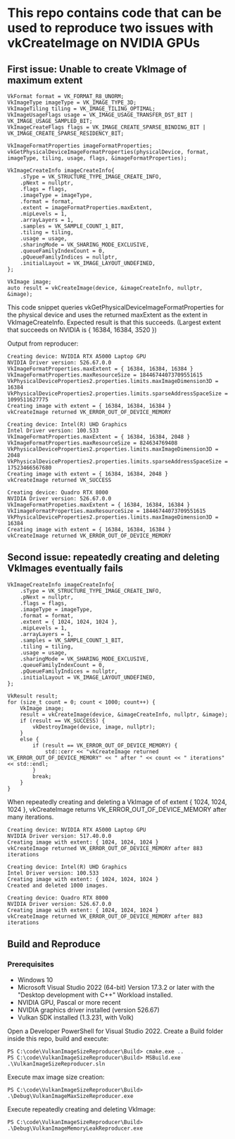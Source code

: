 # This repo contains code that can be used to reproduce two issues with vkCreateImage on NVIDIA GPUs #

## First issue: Unable to create VkImage of maximum extent ##
```
VkFormat format = VK_FORMAT_R8_UNORM;
VkImageType imageType = VK_IMAGE_TYPE_3D;
VkImageTiling tiling = VK_IMAGE_TILING_OPTIMAL;
VkImageUsageFlags usage = VK_IMAGE_USAGE_TRANSFER_DST_BIT | VK_IMAGE_USAGE_SAMPLED_BIT;
VkImageCreateFlags flags = VK_IMAGE_CREATE_SPARSE_BINDING_BIT | VK_IMAGE_CREATE_SPARSE_RESIDENCY_BIT;

VkImageFormatProperties imageFormatProperties;
vkGetPhysicalDeviceImageFormatProperties(physicalDevice, format, imageType, tiling, usage, flags, &imageFormatProperties);

VkImageCreateInfo imageCreateInfo{
    .sType = VK_STRUCTURE_TYPE_IMAGE_CREATE_INFO,
    .pNext = nullptr,
    .flags = flags,
    .imageType = imageType,
    .format = format,
    .extent = imageFormatProperties.maxExtent,
    .mipLevels = 1,
    .arrayLayers = 1,
    .samples = VK_SAMPLE_COUNT_1_BIT,
    .tiling = tiling,
    .usage = usage,
    .sharingMode = VK_SHARING_MODE_EXCLUSIVE,
    .queueFamilyIndexCount = 0,
    .pQueueFamilyIndices = nullptr,
    .initialLayout = VK_IMAGE_LAYOUT_UNDEFINED,
};

VkImage image;
auto result = vkCreateImage(device, &imageCreateInfo, nullptr, &image);
```
This code snippet queries vkGetPhysicalDeviceImageFormatProperties for the physical device and uses the returned maxExtent as the extent in VkImageCreateInfo. Expected result is that this succeeds. (Largest extent that succeeds on NVIDIA is { 16384, 16384, 3520 })

Output from reproducer:
```
Creating device: NVIDIA RTX A5000 Laptop GPU
NVIDIA Driver version: 526.67.0.0
VkImageFormatProperties.maxExtent = { 16384, 16384, 16384 }
VkImageFormatProperties.maxResourceSize = 18446744073709551615
VkPhysicalDeviceProperties2.properties.limits.maxImageDimension3D = 16384
VkPhysicalDeviceProperties2.properties.limits.sparseAddressSpaceSize = 1099511627775
Creating image with extent = { 16384, 16384, 16384 }
vkCreateImage returned VK_ERROR_OUT_OF_DEVICE_MEMORY

Creating device: Intel(R) UHD Graphics
Intel Driver version: 100.533
VkImageFormatProperties.maxExtent = { 16384, 16384, 2048 }
VkImageFormatProperties.maxResourceSize = 824634769408
VkPhysicalDeviceProperties2.properties.limits.maxImageDimension3D = 2048
VkPhysicalDeviceProperties2.properties.limits.sparseAddressSpaceSize = 17523466567680
Creating image with extent = { 16384, 16384, 2048 }
vkCreateImage returned VK_SUCCESS

Creating device: Quadro RTX 8000
NVIDIA Driver version: 526.67.0.0
VkImageFormatPropeties.maxExtent = { 16384, 16384, 16384 }
VkIimageFormatProperties.maxResourceSize = 18446744073709551615
VkPhysicalDeviceProperties2.properties.limits.maxImageDimension3D = 16384
Creating image with extent = { 16384, 16384, 16384 }
vkCreateImage returned VK_ERROR_OUT_OF_DEVICE_MEMORY
```
## Second issue: repeatedly creating and deleting VkImages eventually fails ##
```
VkImageCreateInfo imageCreateInfo{
    .sType = VK_STRUCTURE_TYPE_IMAGE_CREATE_INFO,
    .pNext = nullptr,
    .flags = flags,
    .imageType = imageType,
    .format = format,
    .extent = { 1024, 1024, 1024 },
    .mipLevels = 1,
    .arrayLayers = 1,
    .samples = VK_SAMPLE_COUNT_1_BIT,
    .tiling = tiling,
    .usage = usage,
    .sharingMode = VK_SHARING_MODE_EXCLUSIVE,
    .queueFamilyIndexCount = 0,
    .pQueueFamilyIndices = nullptr,
    .initialLayout = VK_IMAGE_LAYOUT_UNDEFINED,
};

VkResult result;
for (size_t count = 0; count < 1000; count++) {
    VkImage image;
    result = vkCreateImage(device, &imageCreateInfo, nullptr, &image);
    if (result == VK_SUCCESS) {
        vkDestroyImage(device, image, nullptr);
    }
    else {
        if (result == VK_ERROR_OUT_OF_DEVICE_MEMORY) {
            std::cerr << "vkCreateImage returned VK_ERROR_OUT_OF_DEVICE_MEMORY" << " after " << count << " iterations" << std::endl;
        }
        break;
    }
}

```
When repeatedly creating and deleting a VkImage of of extent { 1024, 1024, 1024 }, vkCreateImage returns VK_ERROR_OUT_OF_DEVICE_MEMORY after many iterations. 

```
Creating device: NVIDIA RTX A5000 Laptop GPU
NVIDIA Driver version: 517.40.0.0
Creating image with extent: { 1024, 1024, 1024 }
vkCreateImage returned VK_ERROR_OUT_OF_DEVICE_MEMORY after 883 iterations

Creating device: Intel(R) UHD Graphics
Intel Driver version: 100.533
Creating image with extent: { 1024, 1024, 1024 }
Created and deleted 1000 images.

Creating device: Quadro RTX 8000
NVIDIA Driver version: 526.67.0.0
Creating image with extent: { 1024, 1024, 1024 }
vkCreateImage returned VK_ERROR_OUT_OF_DEVICE_MEMORY after 883 iterations
```

## Build and Reproduce ##
### Prerequisites ###
- Windows 10
- Microsoft Visual Studio 2022 (64-bit) Version 17.3.2 or later with the "Desktop development with C++" Workload installed.
- NVIDIA GPU, Pascal or more recent
- NVIDIA graphics driver installed (version 526.67)
- Vulkan SDK installed (1.3.231, with Volk)

Open a Developer PowerShell for Visual Studio 2022. Create a Build folder inside this repo, build and execute:

```
PS C:\code\VulkanImageSizeReproducer\Build> cmake.exe ..
PS C:\code\VulkanImageSizeReproducer\Build> MSBuild.exe .\VulkanImageSizeReproducer.sln
```

Execute max image size creation:
```
PS C:\code\VulkanImageSizeReproducer\Build> .\Debug\VulkanImageMaxSizeReproducer.exe
```

Execute repeatedly creating and deleting VkImage:
```
PS C:\code\VulkanImageSizeReproducer\Build> .\Debug\VulkanImageMemoryLeakReproducer.exe
```
